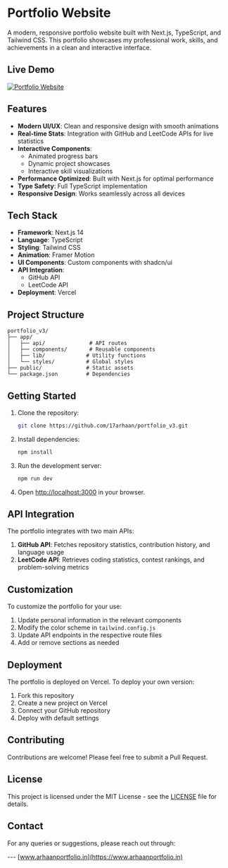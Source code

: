 # Portfolio Website

A modern, responsive portfolio website built with Next.js, TypeScript, and Tailwind CSS. This portfolio showcases my professional work, skills, and achievements in a clean and interactive interface.

## Live Demo

[![Portfolio Website](https://img.shields.io/badge/Visit%20Portfolio-www.arhaanportfolio.in-black?style=for-the-badge)](https://www.arhaanportfolio.in)

## Features

- **Modern UI/UX**: Clean and responsive design with smooth animations
- **Real-time Stats**: Integration with GitHub and LeetCode APIs for live statistics
- **Interactive Components**: 
  - Animated progress bars
  - Dynamic project showcases
  - Interactive skill visualizations
- **Performance Optimized**: Built with Next.js for optimal performance
- **Type Safety**: Full TypeScript implementation
- **Responsive Design**: Works seamlessly across all devices

## Tech Stack

- **Framework**: Next.js 14
- **Language**: TypeScript
- **Styling**: Tailwind CSS
- **Animation**: Framer Motion
- **UI Components**: Custom components with shadcn/ui
- **API Integration**: 
  - GitHub API
  - LeetCode API
- **Deployment**: Vercel

## Project Structure

```
portfolio_v3/
├── app/
│   ├── api/              # API routes
│   ├── components/       # Reusable components
│   ├── lib/             # Utility functions
│   └── styles/          # Global styles
├── public/              # Static assets
└── package.json         # Dependencies
```

## Getting Started

1. Clone the repository:
   ```bash
   git clone https://github.com/17arhaan/portfolio_v3.git
   ```

2. Install dependencies:
   ```bash
   npm install
   ```

3. Run the development server:
   ```bash
   npm run dev
   ```

4. Open [http://localhost:3000](http://localhost:3000) in your browser.

## API Integration

The portfolio integrates with two main APIs:

1. **GitHub API**: Fetches repository statistics, contribution history, and language usage
2. **LeetCode API**: Retrieves coding statistics, contest rankings, and problem-solving metrics

## Customization

To customize the portfolio for your use:

1. Update personal information in the relevant components
2. Modify the color scheme in `tailwind.config.js`
3. Update API endpoints in the respective route files
4. Add or remove sections as needed

## Deployment

The portfolio is deployed on Vercel. To deploy your own version:

1. Fork this repository
2. Create a new project on Vercel
3. Connect your GitHub repository
4. Deploy with default settings

## Contributing

Contributions are welcome! Please feel free to submit a Pull Request.

## License

This project is licensed under the MIT License - see the [LICENSE](LICENSE) file for details.

## Contact

For any queries or suggestions, please reach out through:

--- [www.arhaanportfolio.in](https://www.arhaanportfolio.in) 
